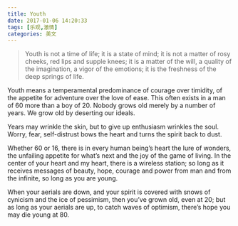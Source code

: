 ```yaml
---
title: Youth
date: 2017-01-06 14:20:33
tags: [乐观,激情]
categories: 美文
---
```

>Youth is not a time of life; it is a state of mind; it is not a matter of rosy cheeks, red lips and supple knees; it is a matter of the will, a quality of the imagination, a vigor of the emotions; it is the freshness of the deep springs of life. 

Youth means a temperamental predominance of courage over timidity, of the appetite for adventure over the love of ease. This often exists in a man of 60 more than a boy of 20. Nobody grows old merely by a number of years. We grow old by deserting our ideals. 
<!-- more -->
Years may wrinkle the skin, but to give up enthusiasm wrinkles the soul. Worry, fear, self-distrust bows the heart and turns the spirit back to dust. 

Whether 60 or 16, there is in every human being’s heart the lure of wonders, the unfailing appetite for what’s next and the joy of the game of living. In the center of your heart and my heart, there is a wireless station; so long as it receives messages of beauty, hope, courage and power from man and from the infinite, so long as you are young.

When your aerials are down, and your spirit is covered with snows of cynicism and the ice of pessimism, then you’ve grown old, even at 20; but as long as your aerials are up, to catch waves of optimism, there’s hope you may die young at 80. 
